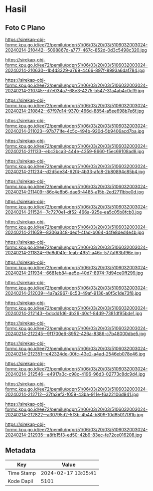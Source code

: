 # Hasil

## Foto C Plano

https://sirekap-obj-formc.kpu.go.id/ee72/pemilu/pdpr/51/06/03/20/03/5106032003024-20240214-210442--5098867d-a777-467c-852d-0d3c5498c320.jpg

https://sirekap-obj-formc.kpu.go.id/ee72/pemilu/pdpr/51/06/03/20/03/5106032003024-20240214-210630--1b4d3329-a769-4466-897f-8993a6daf784.jpg

https://sirekap-obj-formc.kpu.go.id/ee72/pemilu/pdpr/51/06/03/20/03/5106032003024-20240214-210745--d7e034a7-68e3-4275-b547-31a4ab4c0cf9.jpg

https://sirekap-obj-formc.kpu.go.id/ee72/pemilu/pdpr/51/06/03/20/03/5106032003024-20240214-210842--67f97d14-9370-466d-8854-a5ee698b7e6f.jpg

https://sirekap-obj-formc.kpu.go.id/ee72/pemilu/pdpr/51/06/03/20/03/5106032003024-20240214-211023--97b771fe-4c5c-494b-920d-5b9406acd7ba.jpg

https://sirekap-obj-formc.kpu.go.id/ee72/pemilu/pdpr/51/06/03/20/03/5106032003024-20240214-211133--ebc3bca3-444e-4359-8660-f5ec69108ad8.jpg

https://sirekap-obj-formc.kpu.go.id/ee72/pemilu/pdpr/51/06/03/20/03/5106032003024-20240214-211234--d2d5de34-62f4-4b33-afc8-2b80894c85b4.jpg

https://sirekap-obj-formc.kpu.go.id/ee72/pemilu/pdpr/51/06/03/20/03/5106032003024-20240214-211409--86c4e8b6-dae6-4485-a15b-2ed2711bbe0d.jpg

https://sirekap-obj-formc.kpu.go.id/ee72/pemilu/pdpr/51/06/03/20/03/5106032003024-20240214-211524--7c7270e1-df52-466a-925e-ea5c05b8fcb0.jpg

https://sirekap-obj-formc.kpu.go.id/ee72/pemilu/pdpr/51/06/03/20/03/5106032003024-20240214-211659--8306a348-dedf-4fad-b064-d4fe8ded4e4b.jpg

https://sirekap-obj-formc.kpu.go.id/ee72/pemilu/pdpr/51/06/03/20/03/5106032003024-20240214-211824--9d8d04fe-feab-4951-a46c-577af63bf96e.jpg

https://sirekap-obj-formc.kpu.go.id/ee72/pemilu/pdpr/51/06/03/20/03/5106032003024-20240214-211934--6681eb84-ae5e-40d7-8974-7d94ce0ff299.jpg

https://sirekap-obj-formc.kpu.go.id/ee72/pemilu/pdpr/51/06/03/20/03/5106032003024-20240214-212039--4a7a2967-6c53-49af-9136-a0f5c1de73f8.jpg

https://sirekap-obj-formc.kpu.go.id/ee72/pemilu/pdpr/51/06/03/20/03/5106032003024-20240214-212143--bdcdd1d6-db26-40cf-84d9-7381df95bde1.jpg

https://sirekap-obj-formc.kpu.go.id/ee72/pemilu/pdpr/51/06/03/20/03/5106032003024-20240214-212245--9f1700e6-8952-426a-8386-c7b48000dbe5.jpg

https://sirekap-obj-formc.kpu.go.id/ee72/pemilu/pdpr/51/06/03/20/03/5106032003024-20240214-212351--e42324de-00fc-43e2-a4ad-2546eb078e46.jpg

https://sirekap-obj-formc.kpu.go.id/ee72/pemilu/pdpr/51/06/03/20/03/5106032003024-20240214-212546--e4917a3c-c98c-4196-96d3-02773c8dc9d4.jpg

https://sirekap-obj-formc.kpu.go.id/ee72/pemilu/pdpr/51/06/03/20/03/5106032003024-20240214-212712--37fa3ef3-f059-43ba-911e-f6a22106d941.jpg

https://sirekap-obj-formc.kpu.go.id/ee72/pemilu/pdpr/51/06/03/20/03/5106032003024-20240214-212822--a30795d2-5f3b-4b44-b809-10d85017f81b.jpg

https://sirekap-obj-formc.kpu.go.id/ee72/pemilu/pdpr/51/06/03/20/03/5106032003024-20240214-212935--a8fb15f3-ed50-42b9-83ec-fe72ce016208.jpg


## Metadata

| Key        | Value               |
| ---------- | ------------------- |
| Time Stamp | 2024-02-17 13:05:41 |
| Kode Dapil | 5101                |



